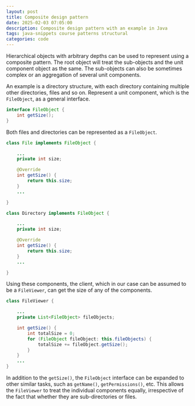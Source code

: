 ```yaml
---
layout: post
title: Composite design pattern
date: 2025-02-03 07:05:00
description: Composite design pattern with an example in Java
tags: java-snippets course patterns structural
categories: code
--- 
```


Hierarchical objects with arbitrary depths can be used to represent using a composite pattern.
The root object will treat the sub-objects and the unit component object as the same.
The sub-objects can also be sometimes complex or an aggregation of several unit components.

An example is a directory structure, with each directory containing multiple other directories, files and so on.
Represent a unit component, which is the `FileObject`, as a general interface.
```java
interface FileObject {
    int getSize();
}
```

Both files and directories can be represented as a `FileObject`.

```java
class File implements FileObject {

    ...
    private int size;

    @Override
    int getSize() {
        return this.size;
    }
    ...

}

class Directory implements FileObject {

    ...
    private int size;

    @Override
    int getSize() {
        return this.size;
    }
    ...

}
```

Using these components, the client, which in our case can be assumed to be a `FileViewer`, can get the size of any of the components.

```java
class FileViewer {

    ...
    private List<FileObject> fileObjects;

    int getSize() {
        int totalSize = 0;
        for (FileObject fileObject: this.fileObjects) {
            totalSize += fileObject.getSize();
        }
    }
    ...
}
```

In addition to the `getSize()`, the `FileObject` interface can be expanded to other similar tasks, such as `getName()`, `getPermissions()`, etc.
This allows the `FileViewer` to treat the individual components equally, irrespective of the fact that whether they are sub-directories or files.
